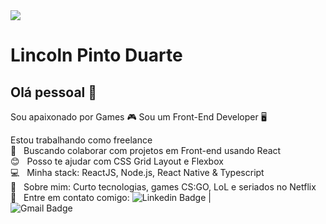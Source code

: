 <img width="auto" src="https://github.com/tgmarinho/tgmarinho/blob/master/banner.png">

# Lincoln Pinto Duarte

## Olá pessoal 👋
Sou apaixonado por Games 🎮
Sou um Front-End Developer 🖥️

 Estou trabalhando como freelance 
 <br/> :purple_heart: &nbsp; Buscando colaborar com projetos em Front-end usando React
 <br/> :blush: &nbsp; Posso te ajudar com CSS Grid Layout e Flexbox
 <br/> :computer: &nbsp; Minha stack: ReactJS, Node.js, React Native & Typescript
 <br/> 💬  &nbsp; Sobre mim: Curto tecnologias, games CS:GO, LoL e seriados no Netflix
 <br/> :email: &nbsp; Entre em contato comigo: 
 ![Linkedin Badge](https://img.shields.io/badge/-Lincoln-Duarte-blue?style=flat-square&logo=Linkedin&logoColor=white&link=https://www.linkedin.com/in/lincoln-duarte-39438815a/) 
| <br/>
![Gmail Badge](https://img.shields.io/badge/-lincolnskyrim_99@hotmail.com-c14438?style=flat-square&logo=Gmail&logoColor=white&link=mailto:lincolnskyrim_99@hotmail.com)

